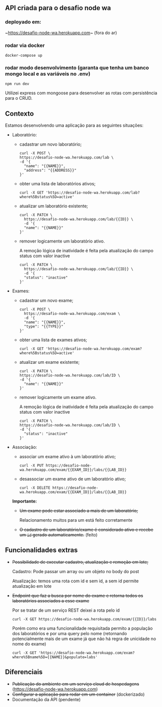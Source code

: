 ## API criada para o desafio node wa

### deployado em:

~https://desafio-node-wa.herokuapp.com~ (fora do ar)

### rodar via docker
```
docker-compose up
```

### rodar modo desenvolvimento (garanta que tenha um banco mongo local e as variáveis no .env)

```
npm run dev
```

Utilizei express com mongoose para desenvolver as rotas com persistência para o CRUD.

## Contexto
Estamos desenvolvendo uma aplicação para as seguintes situações:
- Laboratório:
  - cadastrar um novo laboratório;
    ```
    curl -X POST \
    https://desafio-node-wa.herokuapp.com/lab \
    -d '{
      "name": "{{NAME}}",
      "address": "{{ADDRESS}}"
    }'
    ```

  - obter uma lista de laboratórios ativos;
    ```
    curl -X GET 'https://desafio-node-wa.herokuapp.com/lab?where%5Bstatus%5D=active'
    ```

  - atualizar um laboratório existente;
    ```
    curl -X PATCH \
      https://desafio-node-wa.herokuapp.com/lab/{{ID}} \
      -d '{
      "name": "{{NAME}}"
    }'
    ```

  - remover logicamente um laboratório ativo.

    A remoção lógica de inatividade é feita pela atualização do campo status com valor inactive    

    ```
    curl -X PATCH \
      https://desafio-node-wa.herokuapp.com/lab/{{ID}} \
      -d '{
      "status": "inactive"
    }'
    ```

- Exames:
  - cadastrar um novo exame;
    ```
    curl -X POST \
      https://desafio-node-wa.herokuapp.com/exam \
      -d '{
      "name": "{{NAME}}",
      "type": "{{TYPE}}"
    }'
    ```

  - obter uma lista de exames ativos;
    ```
    curl -X GET 'https://desafio-node-wa.herokuapp.com/exam?where%5Bstatus%5D=active'
    ```

  - atualizar um exame existente;
    ```
    curl -X PATCH \
    https://desafio-node-wa.herokuapp.com/lab/ID \
    -d '{
      "name": "{{NAME}}"
    }'
    ```
    
  - remover logicamente um exame ativo.

    A remoção lógica de inatividade é feita pela atualização do campo status com valor inactive    

    ```
    curl -X PATCH \
    https://desafio-node-wa.herokuapp.com/lab/ID \
    -d '{
      "status": "inactive"
    }'
    ```
    
- Associação:
  - associar um exame ativo à um laboratório ativo;
    ```
    curl -X PUT https://desafio-node-wa.herokuapp.com/exam/{{EXAM_ID}}/labs/{{LAB_ID}}
    ```
    
  - desassociar um exame ativo de um laboratório ativo;
    ```
    curl -X DELETE https://desafio-node-wa.herokuapp.com/exam/{{EXAM_ID}}/labs/{{LAB_ID}}
    ```
    
  **Importante:**
  - ~~Um exame pode estar associado a mais de um laboratório;~~

    Relacionamento muitos para um está feito corretamente

  - ~~O cadastro de um laboratório/exame é considerado ativo e recebe um `id` gerado automaticamente.~~ (feito)

## Funcionalidades extras
- ~~Possibilidade de executar cadastro, atualização e remoção em lote;~~

    Cadastro: Pode passar um array ou um objeto no body do post

    Atualização: temos uma rota com id e sem id, a sem id permite atualização em lote

- ~~Endpoint que faz a busca por nome do exame e retorna todos os laboratórios associados a esse exame~~ 

    Por se tratar de um serviço REST deixei a rota pelo id

    ```
    curl -X GET https://desafio-node-wa.herokuapp.com/exam/{{ID}}/labs
    ```

    Porém como era uma funcionalidade requisitada permito a população dos laboratórios e por uma query pelo nome (retornando potencialmente mais de um exame já que não há regra de unicidade no nome do exame)

    ```
    curl -X GET 'https://desafio-node-wa.herokuapp.com/exam?where%5Bname%5D={{NAME}}&populate=labs'
    ```

## Diferenciais
- ~~Publicação do ambiente em um serviço cloud de hospedagens~~ (https://desafio-node-wa.herokuapp.com)
- ~~Configurar a aplicação para rodar em um container~~ (dockerizado)
- Documentação da API (pendente)

